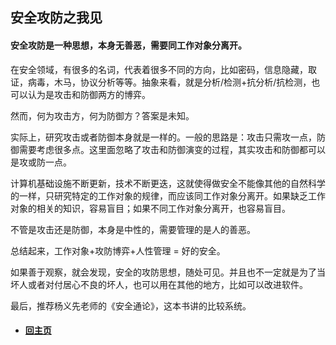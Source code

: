 
## 安全攻防之我见


#### 安全攻防是一种思想，本身无善恶，需要同工作对象分离开。


在安全领域，有很多的名词，代表着很多不同的方向，比如密码，信息隐藏，取证，病毒，木马，协议分析等等。抽象来看，就是分析/检测+抗分析/抗检测，也可以认为是攻击和防御两方的博弈。

然而，何为攻击方，何为防御方？答案是未知。

实际上，研究攻击或者防御本身就是一样的。一般的思路是：攻击只需攻一点，防御需要考虑很多点。这里面忽略了攻击和防御演变的过程，其实攻击和防御都可以是攻或防一点。


计算机基础设施不断更新，技术不断更迭，这就使得做安全不能像其他的自然科学的一样，只研究特定的工作对象的规律，而应该同工作对象分离开。如果缺乏工作对象的相关的知识，容易盲目；如果不同工作对象分离开，也容易盲目。


不管是攻击还是防御，本身是中性的，需要管理的是人的善恶。


总结起来，工作对象+攻防博弈+人性管理 = 好的安全。


如果善于观察，就会发现，安全的攻防思想，随处可见。并且也不一定就是为了当坏人或者对付居心不良的坏人，也可以用在其他的地方，比如可以改进软件。


最后，推荐杨义先老师的《安全通论》，这本书讲的比较系统。



- ####  [回主页](./README.md) 

